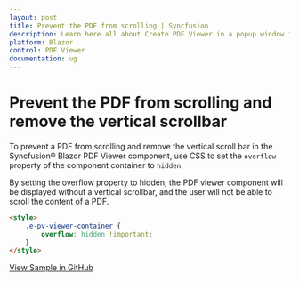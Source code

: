 ```yaml
---
layout: post
title: Prevent the PDF from scrolling | Syncfusion
description: Learn here all about Create PDF Viewer in a popup window in Syncfusion Blazor PDF Viewer component and more.
platform: Blazor
control: PDF Viewer
documentation: ug
---
```


# Prevent the PDF from scrolling and remove the vertical scrollbar

To prevent a PDF from scrolling and remove the vertical scroll bar in the Syncfusion&reg; Blazor PDF Viewer component, use CSS to set the `overflow` property of the component container to `hidden`.

By setting the overflow property to hidden, the PDF viewer component will be displayed without a vertical scrollbar, and the user will not be able to scroll the content of a PDF.

```html
<style>
    .e-pv-viewer-container {
        overflow: hidden !important;
    }
</style>
```

[View Sample in GitHub](https://github.com/SyncfusionExamples/blazor-pdf-viewer-examples/tree/BLAZ-28848-preventScroll/Common/Prevent%20the%20PDF%20from%20scrolling)